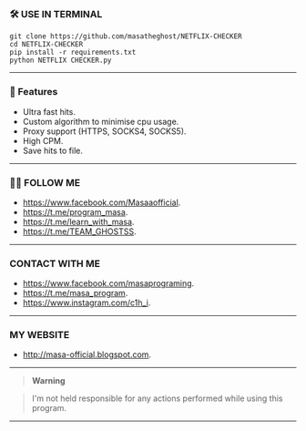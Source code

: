 ### 🛠 USE IN TERMINAL

```
git clone https://github.com/masatheghost/NETFLIX-CHECKER
cd NETFLIX-CHECKER
pip install -r requirements.txt
python NETFLIX CHECKER.py
```

---------------------------------------

### 👻 Features 
- Ultra fast hits.
- Custom algorithm to minimise cpu usage. 
- Proxy support (HTTPS, SOCKS4, SOCKS5).
- High CPM.
- Save hits to file.
---------------------------------------


### 🫶🏻 FOLLOW ME 
- https://www.facebook.com/Masaaofficial.
- https://t.me/program_masa. 
- https://t.me/learn_with_masa.
- https://t.me/TEAM_GHOSTSS.
---------------------------------------

### CONTACT WITH ME
- https://www.facebook.com/masaprograming.
- https://t.me/masa_program. 
- https://www.instagram.com/c1h_i.
---------------------------------------

### MY WEBSITE
- http://masa-official.blogspot.com.

---------------------------------------

> **Warning**


> I'm not held responsible for any actions performed while using this program.

---------------------------------------
